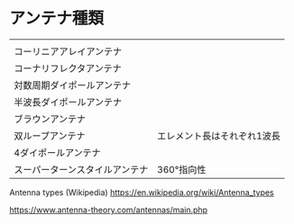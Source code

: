 # アンテナ種類



|||
|:--|:--|
|||
|コーリニアアレイアンテナ||
|コーナリフレクタアンテナ||
|対数周期ダイポールアンテナ||
|半波長ダイポールアンテナ||
|ブラウンアンテナ||
|双ループアンテナ|エレメント長はそれぞれ1波長|
|4ダイポールアンテナ||
|スーパーターンスタイルアンテナ|360°指向性|

Antenna types (Wikipedia)
https://en.wikipedia.org/wiki/Antenna_types

https://www.antenna-theory.com/antennas/main.php

